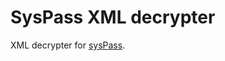 SysPass XML decrypter
=====================

XML decrypter for [sysPass](https://github.com/nuxsmin/sysPass/).
